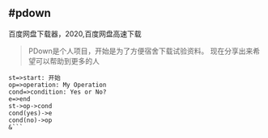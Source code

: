 #pdown
---
百度网盘下载器，2020,百度网盘高速下载
>PDown是个人项目，开始是为了方便宿舍下载试验资料。 现在分享出来希望可以帮助到更多的人

```flow
st=>start: 开始
op=>operation: My Operation
cond=>condition: Yes or No?
e=>end
st->op->cond
cond(yes)->e
cond(no)->op
&```



